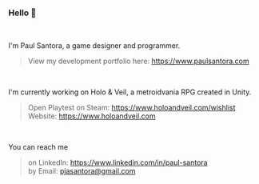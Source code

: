 ### Hello 👋
<br />

I'm Paul Santora, a game designer and programmer.


> View my development portfolio here: https://www.paulsantora.com
<br />

I'm currently working on Holo & Veil, a metroidvania RPG created in Unity.
> Open Playtest on Steam: https://www.holoandveil.com/wishlist <br />
> Website: https://www.holoandveil.com
<br />

You can reach me
> on LinkedIn: https://www.linkedin.com/in/paul-santora <br />
> by Email: pjasantora@gmail.com
<br />

<!--
**pja-santora/pja-santora** is a ✨ _special_ ✨ repository because its `README.md` (this file) appears on your GitHub profile.

Here are some ideas to get you started:

- 🔭 I’m currently working on ...
- 🌱 I’m currently learning ...
- 👯 I’m looking to collaborate on ...
- 🤔 I’m looking for help with ...
- 💬 Ask me about ...
- 📫 How to reach me: ...
- 😄 Pronouns: ...
- ⚡ Fun fact: ...
-->
